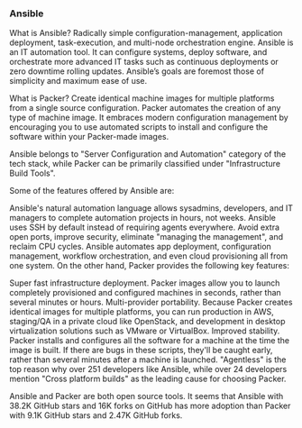 ### Ansible

What is Ansible? Radically simple configuration-management, application deployment, task-execution, and multi-node orchestration engine. Ansible is an IT automation tool. It can configure systems, deploy software, and orchestrate more advanced IT tasks such as continuous deployments or zero downtime rolling updates. Ansible’s goals are foremost those of simplicity and maximum ease of use.

What is Packer? Create identical machine images for multiple platforms from a single source configuration. Packer automates the creation of any type of machine image. It embraces modern configuration management by encouraging you to use automated scripts to install and configure the software within your Packer-made images.

Ansible belongs to "Server Configuration and Automation" category of the tech stack, while Packer can be primarily classified under "Infrastructure Build Tools".

Some of the features offered by Ansible are:

Ansible's natural automation language allows sysadmins, developers, and IT managers to complete automation projects in hours, not weeks.
Ansible uses SSH by default instead of requiring agents everywhere. Avoid extra open ports, improve security, eliminate "managing the management", and reclaim CPU cycles.
Ansible automates app deployment, configuration management, workflow orchestration, and even cloud provisioning all from one system.
On the other hand, Packer provides the following key features:

Super fast infrastructure deployment. Packer images allow you to launch completely provisioned and configured machines in seconds, rather than several minutes or hours.
Multi-provider portability. Because Packer creates identical images for multiple platforms, you can run production in AWS, staging/QA in a private cloud like OpenStack, and development in desktop virtualization solutions such as VMware or VirtualBox.
Improved stability. Packer installs and configures all the software for a machine at the time the image is built. If there are bugs in these scripts, they'll be caught early, rather than several minutes after a machine is launched.
"Agentless" is the top reason why over 251 developers like Ansible, while over 24 developers mention "Cross platform builds" as the leading cause for choosing Packer.

Ansible and Packer are both open source tools. It seems that Ansible with 38.2K GitHub stars and 16K forks on GitHub has more adoption than Packer with 9.1K GitHub stars and 2.47K GitHub forks.
